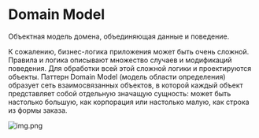 # Domain Model

Объектная модель домена, объединяющая данные и поведение.

К сожалению, бизнес-логика приложения может быть очень сложной. 
Правила и логика описывают множество случаев и модификаций поведения.
Для обработки всей этой сложной логики и проектируются объекты. 
Паттерн Domain Model (модель области определения) образует сеть взаимосвязанных
объектов, в которой каждый объект представляет собой отдельную значащую
сущность: может быть настолько большую, как корпорация или настолько малую, 
как строка из формы заказа.

![img.png](img.png)
